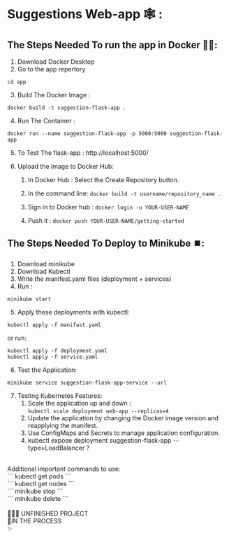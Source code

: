 # Suggestions Web-app 🕸 :

## The Steps Needed To run the app in Docker 🐋🐳:

1. Download Docker Desktop
2. Go to the app repertory
```
cd app
```
3. Build The Docker Image : 

```
docker build -t suggestion-flask-app .
```
4. Run The Container : 

```
docker run --name suggestion-flask-app -p 5000:5000 suggestion-flask-app
```
5. To Test The flask-app : http://localhost:5000/

6. Upload the image to Docker Hub:
    1. In Docker Hub : Select the Create Repository button.
    2. In the command line: ```docker build -t username/repository_name .```

    3. Sign in to Docker hub : ```docker login -u YOUR-USER-NAME```
    4. Push it  : ```docker push YOUR-USER-NAME/getting-started```


## The Steps Needed To Deploy to Minikube ⏹️:

1. Download minikube
2. Download Kubectl 
3. Write the manifest.yaml files (deployment + services)
4. Run : 
```
minikube start
```
5. Apply these deployments with kubectl:
```
kubectl apply -f manifast.yaml
```
or run:
```
kubectl apply -f deployment.yaml
kubectl apply -f service.yaml
```
6. Test the Application:
```
minikube service suggestion-flask-app-service --url
```
7. Testing Kubernetes Features: 
    1. Scale the application up and down : <br />
    ```kubectl scale deployment web-app --replicas=4 ```
    2. Update the application by changing the Docker image version and reapplying the manifest.
    3. Use ConfigMaps and Secrets to manage application configuration.
    4. kubectl expose deployment suggestion-flask-app --type=LoadBalancer ?
<br />
Additional important commands to use:<br />
 ``` 
 kubectl get pods 
 ``` <br />
 ``` 
 kubectl get nodes 
 ``` <br />
``` 
minikube stop 
``` <br />
``` 
minikube delete
 ``` <br />
<br />
🙅🏻‍♂️ UNFINISHED PROJECT  <br />
🚩IN THE PROCESS <br />
✨ 